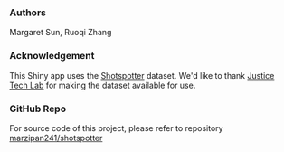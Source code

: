 ### Authors

Margaret Sun, Ruoqi Zhang

### Acknowledgement

This Shiny app uses the [Shotspotter](http://justicetechlab.org/shotspotter-data/) dataset. We'd like to thank [Justice Tech Lab](http://justicetechlab.org/) for making the dataset available for use.

### GitHub Repo

For source code of this project, please refer to repository [marzipan241/shotspotter](https://github.com/marzipan241/shotspotter)
